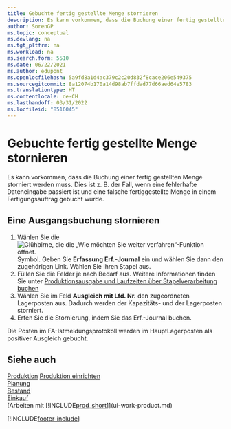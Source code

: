 ```yaml
---
title: Gebuchte fertig gestellte Menge stornieren
description: Es kann vorkommen, dass die Buchung einer fertig gestellten Menge storniert werden muss. In diesem Thema wird die Vorgehensweise zum Stornieren von Ausgangsbuchungen beschrieben.
author: SorenGP
ms.topic: conceptual
ms.devlang: na
ms.tgt_pltfrm: na
ms.workload: na
ms.search.form: 5510
ms.date: 06/22/2021
ms.author: edupont
ms.openlocfilehash: 5a9fd8a1d4ac379c2c20d832f8cace206e549375
ms.sourcegitcommit: 8a12074b170a14d98ab7ffdad77d66aed64e5783
ms.translationtype: HT
ms.contentlocale: de-CH
ms.lasthandoff: 03/31/2022
ms.locfileid: "8516045"
---
```

# <a name="reverse-output-posting"></a>Gebuchte fertig gestellte Menge stornieren

Es kann vorkommen, dass die Buchung einer fertig gestellten Menge storniert werden muss. Dies ist z. B. der Fall, wenn eine fehlerhafte Dateneingabe passiert ist und eine falsche fertiggestellte Menge in einem Fertigungsauftrag gebucht wurde.  

## <a name="to-reverse-an-output-posting"></a>Eine Ausgangsbuchung stornieren

1. Wählen Sie die ![Glühbirne, die die „Wie möchten Sie weiter verfahren“-Funktion öffnet.](media/ui-search/search_small.png "Tell me-Funktion") Symbol. Geben Sie **Erfassung Erf.-Journal** ein und wählen Sie dann den zugehörigen Link. Wählen Sie Ihren Stapel aus.  
2. Füllen Sie die Felder je nach Bedarf aus. Weitere Informationen finden Sie unter [Produktionsausgabe und Laufzeiten über Stapelverarbeitung buchen](production-how-to-post-output-quantity.md)
3. Wählen Sie im Feld **Ausgleich mit Lfd. Nr.** den zugeordneten Lagerposten aus. Dadurch werden der Kapazitäts- und der Lagerposten storniert.  
4. Erfen Sie die Stornierung, indem Sie das Erf.-Journal buchen.  

Die Posten im FA-Istmeldungsprotokoll werden im HauptLagerposten als positiver Ausgleich gebucht.  

## <a name="see-also"></a>Siehe auch

 [Produktion](production-manage-manufacturing.md) [Produktion einrichten](production-configure-production-processes.md)  
 [Planung](production-planning.md)  
 [Bestand](inventory-manage-inventory.md)  
 [Einkauf](purchasing-manage-purchasing.md)  
 [Arbeiten mit [!INCLUDE[prod_short](includes/prod_short.md)]](ui-work-product.md)  


[!INCLUDE[footer-include](includes/footer-banner.md)]